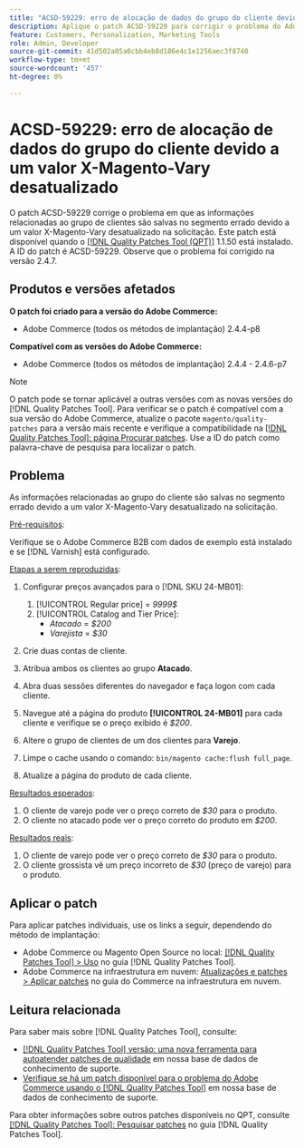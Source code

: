 ```yaml
---
title: "ACSD-59229: erro de alocação de dados do grupo do cliente devido a um valor X-Magento-Vary desatualizado"
description: Aplique o patch ACSD-59229 para corrigir o problema do Adobe Commerce em que as informações relacionadas ao grupo de clientes são salvas no segmento errado devido a um valor X-Magento-Vary desatualizado na solicitação.
feature: Customers, Personalization, Marketing Tools
role: Admin, Developer
source-git-commit: 41d502a85a0cbb4eb8d186e4c1e1256aec3f8740
workflow-type: tm+mt
source-wordcount: '457'
ht-degree: 0%

---
```


# ACSD-59229: erro de alocação de dados do grupo do cliente devido a um valor X-Magento-Vary desatualizado

O patch ACSD-59229 corrige o problema em que as informações relacionadas ao grupo de clientes são salvas no segmento errado devido a um valor X-Magento-Vary desatualizado na solicitação. Este patch está disponível quando o [[!DNL Quality Patches Tool (QPT)]](/help/announcements/adobe-commerce-announcements/magento-quality-patches-released-new-tool-to-self-serve-quality-patches.md) 1.1.50 está instalado. A ID do patch é ACSD-59229. Observe que o problema foi corrigido na versão 2.4.7.

## Produtos e versões afetados

**O patch foi criado para a versão do Adobe Commerce:**

* Adobe Commerce (todos os métodos de implantação) 2.4.4-p8

**Compatível com as versões do Adobe Commerce:**

* Adobe Commerce (todos os métodos de implantação) 2.4.4 - 2.4.6-p7

>[!NOTE]
>
>O patch pode se tornar aplicável a outras versões com as novas versões do [!DNL Quality Patches Tool]. Para verificar se o patch é compatível com a sua versão do Adobe Commerce, atualize o pacote `magento/quality-patches` para a versão mais recente e verifique a compatibilidade na [[!DNL Quality Patches Tool]: página Procurar patches](https://experienceleague.adobe.com/tools/commerce-quality-patches/index.html). Use a ID do patch como palavra-chave de pesquisa para localizar o patch.

## Problema

As informações relacionadas ao grupo do cliente são salvas no segmento errado devido a um valor X-Magento-Vary desatualizado na solicitação.

<u>Pré-requisitos</u>:

Verifique se o Adobe Commerce B2B com dados de exemplo está instalado e se [!DNL Varnish] está configurado.

<u>Etapas a serem reproduzidas</u>:

1. Configurar preços avançados para o [!DNL SKU 24-MB01]:
   1. [!UICONTROL Regular price] = *9999$*
   1. [!UICONTROL Catalog and Tier Price]:
      * *Atacado* = *$200*
      * *Varejista* = *$30*

1. Crie duas contas de cliente.
1. Atribua ambos os clientes ao grupo **Atacado**.
1. Abra duas sessões diferentes do navegador e faça logon com cada cliente.
1. Navegue até a página do produto **[!UICONTROL 24-MB01]** para cada cliente e verifique se o preço exibido é *$200*.
1. Altere o grupo de clientes de um dos clientes para **Varejo**.
1. Limpe o cache usando o comando: `bin/magento cache:flush full_page`.
1. Atualize a página do produto de cada cliente.

<u>Resultados esperados</u>:

1. O cliente de varejo pode ver o preço correto de *$30* para o produto.
1. O cliente no atacado pode ver o preço correto do produto em *$200*.

<u>Resultados reais</u>:

1. O cliente de varejo pode ver o preço correto de *$30* para o produto.
1. O cliente grossista vê um preço incorreto de *$30* (preço de varejo) para o produto.

## Aplicar o patch

Para aplicar patches individuais, use os links a seguir, dependendo do método de implantação:

* Adobe Commerce ou Magento Open Source no local: [[!DNL Quality Patches Tool] > Uso](https://experienceleague.adobe.com/docs/commerce-operations/tools/quality-patches-tool/usage.html) no guia [!DNL Quality Patches Tool].
* Adobe Commerce na infraestrutura em nuvem: [Atualizações e patches > Aplicar patches](https://experienceleague.adobe.com/docs/commerce-cloud-service/user-guide/develop/upgrade/apply-patches.html) no guia do Commerce na infraestrutura em nuvem.

## Leitura relacionada

Para saber mais sobre [!DNL Quality Patches Tool], consulte:

* [[!DNL Quality Patches Tool] versão: uma nova ferramenta para autoatender patches de qualidade](/help/announcements/adobe-commerce-announcements/magento-quality-patches-released-new-tool-to-self-serve-quality-patches.md) em nossa base de dados de conhecimento de suporte.
* [Verifique se há um patch disponível para o problema do Adobe Commerce usando o [!DNL Quality Patches Tool]](/help/support-tools/patches-available-in-qpt-tool/check-patch-for-magento-issue-with-magento-quality-patches.md) em nossa base de dados de conhecimento de suporte.

Para obter informações sobre outros patches disponíveis no QPT, consulte [[!DNL Quality Patches Tool]: Pesquisar patches](https://experienceleague.adobe.com/tools/commerce-quality-patches/index.html) no guia [!DNL Quality Patches Tool].
